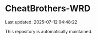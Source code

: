 # CheatBrothers-WRD

Last updated: 2025-07-12 04:48:22

This repository is automatically maintained.
